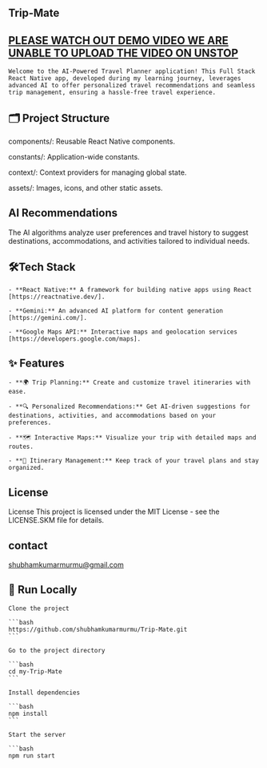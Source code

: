 ## Trip-Mate

## [PLEASE WATCH OUT DEMO VIDEO WE ARE UNABLE TO UPLOAD THE VIDEO ON UNSTOP](https://youtu.be/4TcvP9F9zwQ)

    Welcome to the AI-Powered Travel Planner application! This Full Stack React Native app, developed during my learning journey, leverages advanced AI to offer personalized travel recommendations and seamless trip management, ensuring a hassle-free travel experience.



## 🗂️ Project Structure

components/: Reusable React Native components.

constants/: Application-wide constants.

context/: Context providers for managing global state.

assets/: Images, icons, and other static assets.
## AI Recommendations

The AI algorithms analyze user preferences and travel history to suggest destinations, accommodations, and activities tailored to individual needs.
## 🛠️Tech Stack
 
    - **React Native:** A framework for building native apps using React [https://reactnative.dev/].

    - **Gemini:** An advanced AI platform for content generation [https://gemini.com/].
    
    - **Google Maps API:** Interactive maps and geolocation services [https://developers.google.com/maps].


## ✨ Features

    - **🌍 Trip Planning:** Create and customize travel itineraries with ease.

    - **🔍 Personalized Recommendations:** Get AI-driven suggestions for destinations, activities, and accommodations based on your preferences.

    - **🗺️ Interactive Maps:** Visualize your trip with detailed maps and routes.
    
    - **📅 Itinerary Management:** Keep track of your travel plans and stay organized.


## License

License
This project is licensed under the MIT License - see the LICENSE.SKM file for details.

##  contact

 shubhamkumarmurmu@gmail.com


##  🚀  Run Locally

    Clone the project

    ```bash
    https://github.com/shubhamkumarmurmu/Trip-Mate.git
    ```

    Go to the project directory

    ```bash
    cd my-Trip-Mate
    ```

    Install dependencies

    ```bash
    npm install
    ```

    Start the server

    ```bash
    npm run start
```


